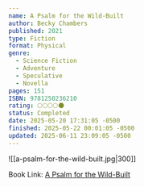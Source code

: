 ```yaml
---
name: A Psalm for the Wild-Built
author: Becky Chambers
published: 2021
type: Fiction
format: Physical
genre:
  - Science Fiction
  - Adventure
  - Speculative
  - Novella
pages: 151
ISBN: 9781250236210
rating: 🌕🌕🌕🌕🌑
status: Completed
date: 2025-05-20 17:31:05 -0500
finished: 2025-05-22 00:01:05 -0500
updated: 2025-06-11 23:09:05 -0500
---
```


![[a-psalm-for-the-wild-built.jpg|300]]

Book Link: [A Psalm for the Wild-Built](https://www.goodreads.com/book/show/220787003-a-psalm-for-the-wild-built)
